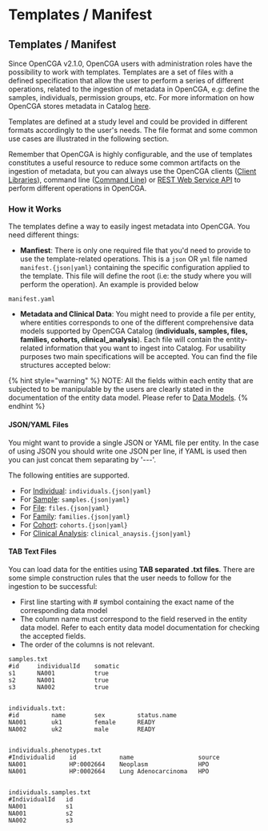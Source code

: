 # Templates / Manifest

## Templates / Manifest

Since OpenCGA v2.1.0, OpenCGA users with administration roles have the possibility to work with templates. Templates are a set of files with a defined specification that allow the user to perform a series of different operations, related to the ingestion of metadata in OpenCGA, e.g: define the samples, individuals, permission groups, etc. For more information on how OpenCGA stores metadata in Catalog [here](../../components-1/catalog.md).

Templates are defined at a study level and could be provided in different formats accordingly to the user's needs. The file format and some common use cases are illustrated in the following section.

Remember that OpenCGA is highly configurable, and the use of templates constitutes a useful resource to reduce some common artifacts on the ingestion of metadata, but you can always use the OpenCGA clients \([Client Libraries](../using-opencga/client-libraries/)\), command line \([Command Line](../using-opencga/command-line/)\) or [REST Web Service API](../using-opencga/restful-web-service-api.md) to perform different operations in OpenCGA.

### How it Works

The templates define a way to easily ingest metadata into OpenCGA. You need different things:

* **Manfiest**: There is only one required file that you'd need to provide to use the template-related operations. This is a  `json` OR `yml` file named  `manifest.{json|yaml}` containing the specific configuration applied to the template. This file will define the root \(i.e: the study where you will perform the operation\). An example is provided below

```text
manifest.yaml
```

* **Metadata and Clinical Data**: You might need to provide a file per entity, where entities corresponds to one of the different comprehensive data models supported by OpenCGA Catalog \(**individuals, samples, files, families, cohorts, clinical\_analysis**\). Each file will contain the entity-related information that you want to ingest into Catalog. For usability purposes two main specifications will be accepted. You can find the file structures accepted below:

{% hint style="warning" %}
NOTE: All the fields within each entity that are subjected to be manipulable by the users are clearly stated in the documentation of the entity data model. Please refer to [Data Models](templates-manifest.md).
{% endhint %}

#### JSON/YAML Files

You might want to provide a single JSON or YAML file per entity. In the case of using JSON you should write one JSON per line, if YAML is used then you can just concat them separating by '---'.

The following entities are supported.

* For [Individual](templates-manifest.md):  `individuals.{json|yaml}`  
* For [Sample](templates-manifest.md):  `samples.{json|yaml}`  
* For  [File](templates-manifest.md): `files.{json|yaml}`  
* For [Family](templates-manifest.md):  `families.{json|yaml}`
* For  [Cohort](templates-manifest.md): `cohorts.{json|yaml}`  
* For [Clinical Analysis](templates-manifest.md): `clinical_anaysis.{json|yaml}`  

#### TAB Text Files

You can load data for the entities using **TAB separated .txt files**. There are some simple construction rules that the user needs to follow for the ingestion to be successful:

* First line starting with \# symbol containing the exact name of the corresponding data model
* The column name must correspond to the field reserved in the entity data model. Refer to each entity data model documentation for checking the accepted fields. 
* The order of the columns is not relevant.

```text
samples.txt
#id     individualId    somatic
s1      NA001           true
s2      NA001           true
s3      NA002           true


individuals.txt:
#id         name        sex         status.name    
NA001       uk1         female      READY           
NA002       uk2         male        READY


individuals.phenotypes.txt
#Individualid    id            name                  source
NA001            HP:0002664    Neoplasm              HPO
NA001            HP:0002664    Lung Adenocarcinoma   HPO


individuals.samples.txt
#IndividualId   id
NA001           s1
NA001           s2
NA002           s3
```

